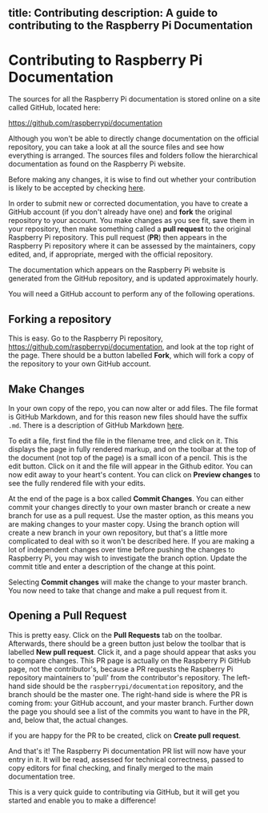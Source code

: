 title: Contributing
description: A guide to contributing to the Raspberry Pi Documentation
---


# Contributing to Raspberry Pi Documentation

The sources for all the Raspberry Pi documentation is stored online on a site called GitHub, located here:

https://github.com/raspberrypi/documentation

Although you won't be able to directly change documentation on the official repository, you can take a look at all the source files and see how everything is arranged. The sources files and folders follow the hierarchical documentation as found on the Raspberry Pi website.

Before making any changes, it is wise to find out whether your contribution is likely to be accepted by checking [here](https://www.raspberrypi.org/documentation/CONTRIBUTING).

In order to submit new or corrected documentation, you have to create a GitHub account (if you don't already have one) and **fork** the original repository to your account. You make changes as you see fit, save them in your repository, then make something called a **pull request** to the original Raspberry Pi repository. This pull request (**PR**) then appears in the Raspberry Pi repository where it can be assessed by the maintainers, copy edited, and, if appropriate, merged with the official repository.

The documentation which appears on the Raspberry Pi website is generated from the GitHub repository, and is updated approximately hourly.

You will need a GitHub account to perform any of the following operations.

## Forking a repository

This is easy. Go to the Raspberry Pi repository, https://github.com/raspberrypi/documentation, and look at the top right of the page. There should be a button labelled **Fork**, which will fork a copy of the repository to your own GitHub account.

## Make Changes

In your own copy of the repo, you can now alter or add files. The file format is GitHub Markdown, and for this reason new files should have the suffix `.md`. There is a description of GitHub Markdown [here](https://guides.github.com/features/mastering-markdown/).

To edit a file, first find the file in the filename tree, and click on it. This displays the page in fully rendered markup, and on the toolbar at the top of the document (not top of the page) is a small icon of a pencil. This is the edit button. Click on it and the file will appear in the Github editor. You can now edit away to your heart's content. You can click on **Preview changes** to see the fully rendered file with your edits.

At the end of the page is a box called **Commit Changes**. You can either commit your changes directly to your own master branch or create a new branch for use as a pull request. Use the master option, as this means you are making changes to your master copy. Using the branch option will create a new branch in your own repository, but that's a little more complicated to deal with so it won't be described here. If you are making a lot of independent changes over time before pushing the changes to Raspberry Pi, you may wish to investigate the branch option. Update the commit title and enter a description of the change at this point.

Selecting **Commit changes** will make the change to your master branch. You now need to take that change and make a pull request from it.

## Opening a Pull Request

This is pretty easy. Click on the **Pull Requests** tab on the toolbar. Afterwards, there should be a green button just below the toolbar that is labelled **New pull request**. Click it, and a page should appear that asks you to compare changes. This PR page is actually on the Raspberry Pi GitHub page, not the contributor's, because a PR requests the Raspberry Pi repository maintainers to 'pull' from the contributor's repository. The left-hand side should be the `raspberrypi/documentation` repository, and the branch should be the master one. The right-hand side is where the PR is coming from: your GitHub account, and your master branch. Further down the page you should see a list of the commits you want to have in the PR, and, below that, the actual changes.

if you are happy for the PR to be created, click on **Create pull request**.

And that's it! The Raspberry Pi documentation PR list will now have your entry in it. It will be read, assessed for technical correctness, passed to copy editors for final checking, and finally merged to the main documentation tree.


This is a very quick guide to contributing via GitHub, but it will get you started and enable you to make a difference!

